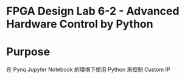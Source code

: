 FPGA Design Lab 6-2 - Advanced Hardware Control by Python
==================================================

# Purpose

在 Pynq Jupyter Notebook 的環境下使用 Python 來控制 Custom IP
